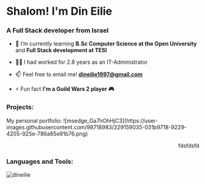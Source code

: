 <h1 align="left">Shalom! I'm Din Eilie</h1>
<h3 align="left">A Full Stack developer from Israel</h3>

- 🌱 I’m currently learning **B.Sc Computer Science at the Open University** and **Full Stack development at TESI**

- 👨‍💻 I had worked for 2.8 years as an IT-Administrator

- 📫 Feel free to email me! **dineilie1997@gmail.com**

- ⚡ Fun fact **I'm a Guild Wars 2 player 🎮**

<h3 align="left">Projects:</h3>
<p align="left">
My personal portfolio:
![msedge_Ga7hOhHjC3](https://user-images.githubusercontent.com/98718983/229159035-031b9718-9229-4205-925e-786a65e91b76.png)
</p>
<p align="right">
  fdsfdsfd
</p>

<h3 align="left">Languages and Tools:</h3>
<p><img align="left" src="https://github-readme-stats.vercel.app/api/top-langs?username=dineilie&show_icons=true&locale=en&layout=compact" alt="dineilie" /></p>




